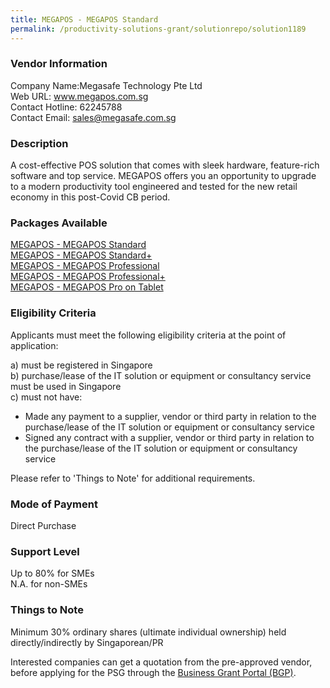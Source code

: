 ```yaml
---
title: MEGAPOS - MEGAPOS Standard
permalink: /productivity-solutions-grant/solutionrepo/solution1189
---
```


### Vendor Information
Company Name:Megasafe Technology Pte Ltd <br>Web URL: www.megapos.com.sg <br>Contact Hotline: 62245788 <br>Contact Email: sales@megasafe.com.sg <br>

### Description

A cost-effective POS solution that comes with sleek hardware, feature-rich software and top service.   MEGAPOS offers you an opportunity to upgrade to a modern productivity tool engineered and tested for the new retail economy in this post-Covid CB period.

### Packages Available

<a href='https://www.gobusiness.gov.sg/images/psg/Desensitised_Megasafe_20200300_Annex_3_Part_1.pdf' target='_blank'>MEGAPOS - MEGAPOS Standard</a><br/>
<a href='https://www.gobusiness.gov.sg/images/psg/Desensitised_Megasafe_20200300_Annex_3_Part_2.pdf' target='_blank'>MEGAPOS - MEGAPOS Standard+</a><br/>
<a href='https://www.gobusiness.gov.sg/images/psg/Desensitised_Megasafe_20200300_Annex_3_Part_3.pdf' target='_blank'>MEGAPOS - MEGAPOS Professional</a><br/>
<a href='https://www.gobusiness.gov.sg/images/psg/Desensitised_Megasafe_20200300_Annex_3_Part_4.pdf' target='_blank'>MEGAPOS - MEGAPOS Professional+</a><br/>
<a href='https://www.gobusiness.gov.sg/images/psg/Desensitised_Megasafe_20200300_Annex_3_Part_5.pdf' target='_blank'>MEGAPOS - MEGAPOS Pro on Tablet</a><br/>

### Eligibility Criteria

Applicants must meet the following eligibility criteria at the point of application:

a) must be registered in Singapore <br>
b) purchase/lease of the IT solution or equipment or consultancy service must be used in Singapore <br>
c) must not have:
- Made any payment to a supplier, vendor or third party in relation to the purchase/lease of the IT solution or equipment or consultancy service
- Signed any contract with a supplier, vendor or third party in relation to the purchase/lease of the IT solution or equipment or consultancy service

Please refer to 'Things to Note' for additional requirements.

### Mode of Payment
Direct Purchase

### Support Level
Up to 80% for SMEs <br>
N.A. for non-SMEs

### Things to Note
Minimum 30% ordinary shares (ultimate individual ownership) held directly/indirectly by Singaporean/PR

Interested companies can get a quotation from the pre-approved vendor, before applying for the PSG through the <a target='_blank' href='https://www.businessgrants.gov.sg/'>Business Grant Portal (BGP)</a>.

